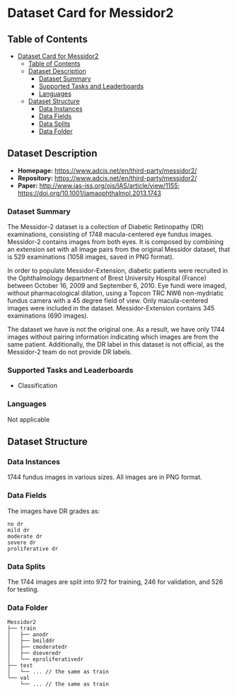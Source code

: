 # Dataset Card for Messidor2

## Table of Contents
- [Dataset Card for Messidor2](#dataset-card-for-messidor2)
  - [Table of Contents](#table-of-contents)
  - [Dataset Description](#dataset-description)
    - [Dataset Summary](#dataset-summary)
    - [Supported Tasks and Leaderboards](#supported-tasks-and-leaderboards)
    - [Languages](#languages)
  - [Dataset Structure](#dataset-structure)
    - [Data Instances](#data-instances)
    - [Data Fields](#data-fields)
    - [Data Splits](#data-splits)
    - [Data Folder](#data-folder)

## Dataset Description

- **Homepage:** https://www.adcis.net/en/third-party/messidor2/
- **Repository:** https://www.adcis.net/en/third-party/messidor2/
- **Paper:** http://www.ias-iss.org/ojs/IAS/article/view/1155; https://doi.org/10.1001/jamaophthalmol.2013.1743

### Dataset Summary

The Messidor-2 dataset is a collection of Diabetic Retinopathy (DR) examinations, consisting of 1748 macula-centered eye fundus images. Messidor-2 contains images from both eyes. It is composed by combining an extension set with all image pairs from the original Messidor dataset, that is 529 examinations (1058 images, saved in PNG format).

In order to populate Messidor-Extension, diabetic patients were recruited in the Ophthalmology department of Brest University Hospital (France) between October 16, 2009 and September 6, 2010. Eye fundi were imaged, without pharmacological dilation, using a Topcon TRC NW6 non-mydriatic fundus camera with a 45 degree field of view. Only macula-centered images were included in the dataset. Messidor-Extension contains 345 examinations (690 images).

The dataset we have is not the original one. As a result, we have only 1744 images without pairing information indicating which images are from the same patient. Additionally, the DR label in this dataset is not official, as the Messidor-2 team do not provide DR labels.

### Supported Tasks and Leaderboards

- Classification

### Languages

Not applicable

## Dataset Structure

### Data Instances

1744 fundus images in various sizes. All images are in PNG format.

### Data Fields

The images have DR grades as:

```
no dr
mild dr
moderate dr
severe dr
proliferative dr
```

### Data Splits

The 1744 images are split into 972 for training, 246 for validation, and 526 for testing.

### Data Folder

```
Messidor2
├── train
│   ├── anodr
│   ├── bmilddr
│   ├── cmoderatedr
│   ├── dseveredr
│   └── eproliferativedr
├── test
│   └── ... // the same as train
└── val
    └── ... // the same as train
```

